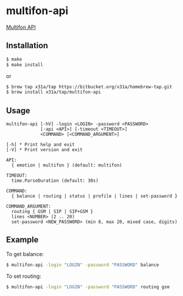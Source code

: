 # multifon-api

[Multifon API](https://multifon.megafon.ru/)

## Installation
```sh
$ make
$ make install
```
or
```sh
$ brew tap x31a/tap https://bitbucket.org/x31a/homebrew-tap.git
$ brew install x31a/tap/multifon-api
```

## Usage
```text
multifon-api [-hV] -login <LOGIN> -password <PASSWORD>
             [-api <API>] [-timeout <TIMEOUT>]
             <COMMAND> [<COMMAND_ARGUMENT>]

[-h] * Print help and exit
[-V] * Print version and exit

API:
  { emotion | multifon } (default: multifon)

TIMEOUT:
  time.ParseDuration (default: 30s)

COMMAND:
  { balance | routing | status | profile | lines | set-password }

COMMAND_ARGUMENT:
  routing { GSM | SIP | SIP+GSM }
  lines <NUMBER> (2 .. 20)
  set-password <NEW_PASSWORD> (min 8, max 20, mixed case, digits)
```

## Example

To get balance:
```sh
$ multifon-api -login "LOGIN" -password "PASSWORD" balance
```

To set routing:
```sh
$ multifon-api -login "LOGIN" -password "PASSWORD" routing gsm
```

